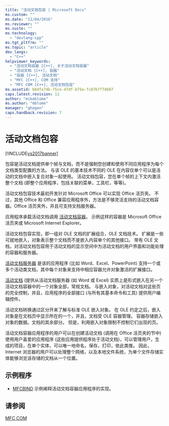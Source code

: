 ```yaml
---
title: "活动文档包容 | Microsoft Docs"
ms.custom: ""
ms.date: "11/04/2016"
ms.reviewer: ""
ms.suite: ""
ms.technology: 
  - "devlang-cpp"
ms.tgt_pltfrm: ""
ms.topic: "article"
dev_langs: 
  - "C++"
helpviewer_keywords: 
  - "活动文档容器 [C++], 关于活动文档容器"
  - "活动文档 [C++], 容器"
  - "容器 [C++], 活动文档"
  - "MFC [C++], COM 支持"
  - "MFC COM [C++], 活动文档包容"
ms.assetid: b8dfa74b-75ce-47df-b75e-fc87b7f7d687
caps.latest.revision: 11
author: "mikeblome"
ms.author: "mblome"
manager: "ghogen"
caps.handback.revision: 7
---
```

# 活动文档包容
[!INCLUDE[vs2017banner](../assembler/inline/includes/vs2017banner.md)]

包容是活动文档提供单个帧与文档，而不是强制您创建和使用不同应用程序为每个文档类型配置的方法。  与该 OLE 的基本技术不同的 OLE 在内容仅单个可以是活动的文档中嵌入复合对象一起使用。  活动文档包容，您在单个帧的上下文内激活整个文档 \(即整个应用程序，包括关联的菜单，工具栏，等等\)。  
  
 活动文档包容技术最初开发针对 Microsoft Office 可以实现 Office 活页夹。  不过，其他 Office 和 Office 兼容应用程序外，方法是不够灵活支持的活动文档容器。Office 活页夹外，并且可支持文档服务器。  
  
 应用程序承载活动文档调用 [活动文档容器](../mfc/active-document-containers.md)。  示例这样的容器是 Microsoft Office 活页夹或 Microsoft Internet Explorer。  
  
 活动文档包容实现，即一组对 OLE 文档的扩展组合，OLE 文档技术。  扩展是一些可就地嵌入，对象表示整个文档而不是嵌入内容单个的其他接口。  带有 OLE 文档，对活动文档包容用于活动文档的显示空间中为活动文档的用户界面和功能处理的容器和服务器。  
  
 [活动文档服务器](../mfc/active-document-servers.md) 是该的应用程序 \(比如 Word、Excel、PowerPoint\) 支持一个或多个活动类文档，其中每个对象来支持中相应容器允许对象激活的扩展接口。  
  
 [活动文档](../mfc/active-documents.md) \(提供从活动文档服务器 \(如 Word 或 Excel\) 实质上是形式嵌入在另一个活动文档容器中的一个对象全部，常规文档。  与嵌入对象，对活动文档对这些页的完全控制，并且，应用程序的全部接口 \(与所有其基本命令和工具\) 提供用户编辑控件。  
  
 活动文档转换通过区分开来了解与标准 OLE 嵌入对象。  在 OLE 约定之后，嵌入对象是在文档页中显示所在的一个，并且，文档受 OLE 容器管理。  容器存储嵌入对象的数据。文档的其余部分。  但是，利用嵌入对象限制不控制它们出现的页。  
  
 活动文档容器应用程序的用户可以在创建活动文档 \(调用在 Office 活页夹的节中\) 使用用户喜爱的应用程序 \(这些应用提供程序处于活动文档\)，可以管理用户，生成的项目，在单个实体，可以唯一地命名，保存，打印，依此类推。  因此，Internet 浏览器的用户可以处理整个网络，以及本地文件系统，为单个文件存储实体能够浏览该存储的文档从一个位置。  
  
## 示例程序  
  
-   [MFCBIND](../top/visual-cpp-samples.md) 示例阐释活动文档容器应用程序的实现。  
  
## 请参阅  
 [MFC COM](../mfc/mfc-com.md)